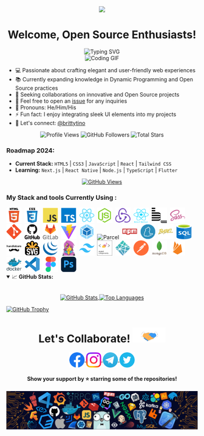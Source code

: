 <div align="center">
  <img src="https://raw.githubusercontent.com/brittytino/brittytino/main/GIF/code.gif" width="100" />
  <h1>Welcome, Open Source Enthusiasts!</h1>
</div>

<div align="center">
  <img src="https://readme-typing-svg.demolab.com?font=Fira+Code&pause=1000&color=5B6EE1&center=true&vCenter=true&width=435&lines=I'm+Tino+Britty;Full+Stack+Developer;Open+Source+Advocate" alt="Typing SVG" />
</div>

<div align="center">
  <img src="https://raw.githubusercontent.com/brittytino/brittytino/main/GIF/coding.gif" width="300" alt="Coding GIF" />
</div>

- 💻 Passionate about crafting elegant and user-friendly web experiences
- 📚 Currently expanding knowledge in Dynamic Programming and Open Source practices
- 🤝 Seeking collaborations on innovative and Open Source projects
- 💬 Feel free to open an [issue](https://github.com/brittytino/brittytino/issues) for any inquiries
- 🚻 Pronouns: He/Him/His
- ⚡ Fun fact: I enjoy integrating sleek UI elements into my projects
- 📧 Let's connect: [@brittytino](mailto:brittytino@example.com)

<div align="center">
  <img src="https://komarev.com/ghpvc/?username=brittytino&style=flat&color=5B6EE1" alt="Profile Views" />
  <img src="https://img.shields.io/github/followers/brittytino?label=Followers&style=flat&color=5B6EE1" alt="GitHub Followers" />
  <img src="https://img.shields.io/github/stars/brittytino?label=Stars&style=flat&color=5B6EE1" alt="Total Stars" />
</div>

### Roadmap 2024:

- **Current Stack:** `HTML5` | `CSS3` | `JavaScript` | `React` | `Tailwind CSS`
- **Learning:** `Next.js` | `React Native` | `Node.js` | `TypeScript` | `Flutter`

<div align="center">
  <a href="https://u8views.com/github/brittytino"><img src="https://u8views.com/api/v1/github/profiles/153193545/views/day-week-month-total-count.svg" alt="GitHub Views" /></a>
</div>

### My Stack and tools Currently Using :

<div>
  <img src="./images/html5-original.svg" title="HTML5" alt="HTML5" width="40" height="40"/>&nbsp;
  <img src="./images/css3-original.svg"  title="CSS3" alt="CSS3" width="40" height="40"/>&nbsp;
  <img src="./images/javascript-original.svg"  title="JS" alt="JS" width="40" height="40"/>&nbsp;
  <img src="./images/typescript-original.svg"  title="TS" alt="TS" width="40" height="40"/>&nbsp;
  <img src="./images/react-original.svg"  title="React" alt="React" width="40" height="40"/>&nbsp;
  <img src="./images/nodejs-original.svg"  title="Node.js" alt="Node.js" width="40" height="40"/>&nbsp;
  <img src="./images/redux-original.svg"  title="Redux" alt="Redux" width="40" height="40"/>&nbsp;
  <img src="./images/react-native-original.png"  title="React Native" alt="React Native" width="40" height="40"/>&nbsp;
  <img src="./images/bem-original.svg" title="Bem" alt="Bem" width="40" height="40"/>&nbsp;
  <img src="./images/sass-original.svg" title="Sass" alt="Sass" width="40" height="40"/>&nbsp;
  <img src="./images/git-original.svg" title="Git" alt="Git" width="40" height="40"/>&nbsp;
  <img src="./images/github-original.svg" title="GitHub"  alt="GitHub" width="40"/>&nbsp;
  <img src="./images/gitlab-original.svg" title="GitLub" alt="GitLub" width="40" height="40"/>&nbsp;
  <img src="./images/vite-original.svg" title="Vite" alt="Vite" width="40" height="40"/>&nbsp;
  <img src="./images/webpack-original.svg" title="Webpack" alt="Webpack" width="40" height="40"/>&nbsp;
  <img src="./images/parcel-original.avif" title="Parcel" alt="Parcel" width="40" height="40"/>&nbsp;
  <img src="./images/npm-original.svg" title="Npm" alt="Npm" width="40" height="40"/>&nbsp;
  <img src="./images/yarn-original.svg" title="Yarn" alt="Yarn" width="40" height="40"/>&nbsp;
  <img src="./images/babel-original.svg" title="Babel" alt="Babel" width="40" height="40"/>&nbsp;
  <img src="./images/sql-original.svg" title="SQL" alt="SQL" width="40" height="40"/>&nbsp;
  <img src="./images/handlebars-original.svg" title="Handlebars" alt="Handlebars" width="40" height="40"/>&nbsp;
  <img src="./images/svg-original.png" title="Svg" alt="Svg" width="40" height="40"/>&nbsp;
  <img src="./images/jquery-original.svg" title="jQuery" alt="jQuery" width="40" height="40"/>&nbsp;
  <img src="./images/emotion-original.png" title="Emotion" alt="Emotion" width="40" height="40"/>&nbsp;
  <img src="./images/tailwindcss-original.svg" title="Tailwindcss" alt="Tailwindcss" width="40" height="40"/>&nbsp;
  <img src="./images/styled-components.png" title="Emotion" alt="Emotion" width="40" height="40"/>&nbsp;
  <img src="./images/netlify-original.svg" title="Netlify" alt="Netlify" width="40" height="40"/>&nbsp;
  <img src="./images/postman-original.svg" title="Postman" alt="Postman" width="40" height="40"/>&nbsp;
  <img src="./images/mongodb-original.svg" title="MongoDB" alt="MongoDB" width="40" height="40"/>&nbsp;
  <img src="./images/firebase-original.svg" title="Firebase" alt="Firebase" width="40" height="40"/>&nbsp;
  <img src="./images/docker-original.svg" title="Docker" alt="Docker" width="40" height="40"/>&nbsp;
  <img src="./images/vscode-original.svg" title="Visual Studio Code" alt="Visual Studio Code" width="40" height="40"/>&nbsp;
  <img src="./images/figma-original.svg" title="Figma" alt="Figma" width="40" height="40"/>&nbsp;
  <img src="./images/photoshop-original.png" title="PhotoShop" alt="PhotoShop" width="40" height="40"/>&nbsp;
</div>

<details open>
<summary>
  <g-emoji alias="chart_with_upwards_trend">📈</g-emoji>
  <strong>GitHub Stats:</strong>
</summary>
<br>

<p align="center">
  <a href="https://github.com/brittytino">
    <img align="center" src="https://github-readme-stats.vercel.app/api?username=brittytino&show_icons=true&theme=gruvbox&hide_border=true" alt="GitHub Stats" />
  </a>
  <a href="https://github.com/brittytino">
    <img align="center" height="195px" src="https://github-readme-stats.vercel.app/api/top-langs/?username=brittytino&layout=compact&langs_count=10&theme=gruvbox&hide_border=true" alt="Top Languages" />
  </a>
</p>
</details>

[![GitHub Trophy](https://github-profile-trophy.vercel.app/?username=brittytino&theme=gruvbox&no-frame=true&margin-w=10&margin-h=10&column=10&no-bg=true)](https://github.com/brittytino)

<div align="center">
  <h1>
    Let's Collaborate!
    <a target="_blank">
      <img src="https://raw.githubusercontent.com/brittytino/brittytino/main/GIF/handshake.gif" height="40" style="max-width:100%;" alt="Handshake GIF" />
    </a>
  </h1>

  <p align="center">
    <a href="https://www.facebook.com/brittytino" target="_blank">
      <img align="center" src="https://raw.githubusercontent.com/brittytino/brittytino/main/PNG/Facebook.png" height="40" width="40" alt="Facebook" />
    </a>
    <a href="https://www.instagram.com/brittytino" target="_blank">
      <img align="center" src="https://raw.githubusercontent.com/brittytino/brittytino/main/PNG/Instagram.png" height="40" width="40" alt="Instagram" />
    </a>
    <a href="https://telegram.me/brittytino" target="_blank">
      <img align="center" src="https://raw.githubusercontent.com/brittytino/brittytino/main/PNG/Telegram.png" height="40" width="40" alt="Telegram" />
    </a>
    <a href="https://twitter.com/tinobritty" target="_blank">
      <img align="center" src="https://raw.githubusercontent.com/brittytino/brittytino/main/PNG/Twitter.png" height="40" width="40" alt="Twitter" />
    </a>
  </p>
</div>

<h4 align="center">Show your support by ⭐ starring some of the repositories!</h4>

<div align="center">
  <img src="https://raw.githubusercontent.com/brittytino/brittytino/main/PNG/footer.png" alt="Footer" />
</div>
